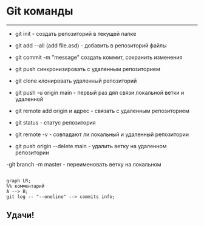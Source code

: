 # Git команды

---

- git init  - создать репозиторий в текущей папке
- git add --all (add file.asd) - добавить в репозиторий файлы
- git commit -m "message" создать коммит, сохранить изменения
- git push синхронизировать с удаленным репозиторием
- git clone клонировать удаленный репозиторий

- git push -u origin main - первый раз дял связи локальной ветки и удаленной
- git remote add origin и адрес - связать с удаленным репозиторием
- git status - статус репозитория 
- git remote -v - совпадают ли локальный и удаленный репозитории
 - git push origin --delete main - удалить ветку на удаленном репозитории
 
 -git branch -m master - переименовать ветку на локальном


```mermaid

graph LR;
%% комментарий
A --> B;
git log -- "--oneline" --> commits info;
```

 ## Удачи!